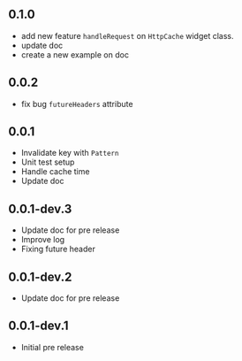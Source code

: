 ## 0.1.0

- add new feature `handleRequest` on `HttpCache` widget class.
- update doc
- create a new example on doc

## 0.0.2

- fix bug `futureHeaders` attribute

## 0.0.1

- Invalidate key with `Pattern`
- Unit test setup
- Handle cache time
- Update doc

## 0.0.1-dev.3

- Update doc for pre release
- Improve log
- Fixing future header

## 0.0.1-dev.2

- Update doc for pre release

## 0.0.1-dev.1

- Initial pre release
